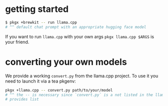 # getting started

```sh
$ pkgx +brewkit -- run llama.cpp
# ^^ default chat prompt with an appropriate hugging face model
```

If you want to run `llama.cpp` with your own args `pkgx llama.cpp $ARGS` is
your friend.

# converting your own models

We provide a working `convert.py` from the llama.cpp project. To use it you
need to launch it via a tea pkgenv:

```sh
pkgx +llama.cpp -- convert.py path/to/your/model
# ^^ the -- is necessary since `convert.py` is a not listed in the llama.cpp
# provides list
```
